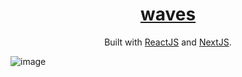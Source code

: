 <h1 align="center">
  <a href="https://github.com/neillydev/waves_v2" target="_blank">waves</a>
</h1>
<p align="center">
  Built with <a href="https://reactjs.org/" target="_blank">ReactJS</a> and <a href="https://reactjs.org/" target="_blank">NextJS</a>.
</p>

![image](https://i.ibb.co/W2CRnng/cover-3.png)
